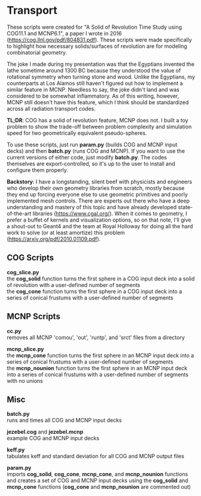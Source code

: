 # Transport

These scripts were created for "A Solid of Revolution Time Study using COG11.1 and MCNP6.1", a paper I wrote in 2016 (https://cog.llnl.gov/pdf/804831.pdf).
These scripts were made specifically to highlight how necessary solids/surfaces of revolution are for modeling combinatorial geometry.  
  
The joke I made during my presentation was that the Egyptians invented the lathe sometime around 1300 BC because they understood the value of rotational symmetry when turning stone and wood. Unlike the Egyptians, my counterparts at Los Alamos still haven't figured out how to implement a similar feature in MCNP. Needless to say, the joke didn't land and was considered to be somewhat inflammatory. As of this writing, however, MCNP still doesn't have this feature, which I think should be standardized across all radiation transport codes.
  
**TL;DR**: COG has a solid of revolution feature, MCNP does not. I built a toy problem to show the trade-off between problem complexity and simulation speed for two geometrically equivalent pseudo-spheres.  
  
To use these scripts, just run **param.py** (builds COG and MCNP input decks) and then **batch.py** (runs COG and MCNP). If you want to use the current versions of either code, just modify **batch.py**. The codes themselves are export-controlled, so it's up to the user to install and configure them properly.
  
**Backstory**: I have a longstanding, silent beef with physicists and engineers who develop their own geometry libraries from scratch, mostly because they end up forcing everyone else to use geometric primitives and poorly implemented mesh controls. There are experts out there who have a deep understanding and mastery of this topic and have already developed state-of-the-art libraries (https://www.cgal.org/). When it comes to geometry, I prefer a buffet of kernels and visualization options, so on that note, I'll give a shout-out to Geant4 and the team at Royal Holloway for doing all the hard work to solve (or at least amortize) this problem (https://arxiv.org/pdf/2010.01109.pdf).

## COG Scripts
**cog_slice.py**  
the **cog_solid** function turns the first sphere in a COG input deck into a solid of revolution with a user-defined number of segments  
the **cog_cone** function turns the first sphere in a COG input deck into a series of conical frustums with a user-defined number of segments

## MCNP Scripts
**cc.py**  
removes all MCNP 'comou', 'out', 'runtp', and 'srct' files from a directory

**mcnp_slice.py**  
the **mcnp_cone** function turns the first sphere in an MCNP input deck into a series of conical frustums with a user-defined number of segments  
the **mcnp_nounion** function turns the first sphere in an MCNP input deck into a series of conical frustums with a user-defined number of segments with no unions

## Misc

**batch.py**  
runs and times all COG and MCNP input decks

**jezebel.cog** and **jezebel.mcnp**  
example COG and MCNP input decks

**keff.py**  
tabulates keff and standard deviation for all COG and MCNP output files

**param.py**  
imports **cog_solid**, **cog_cone**, **mcnp_cone**, and **mcnp_nounion** functions and creates a set of COG and MCNP input decks using the **cog_solid** and **mcnp_cone** functions (**cog_cone** and **mcnp_nounion** are commented out)
